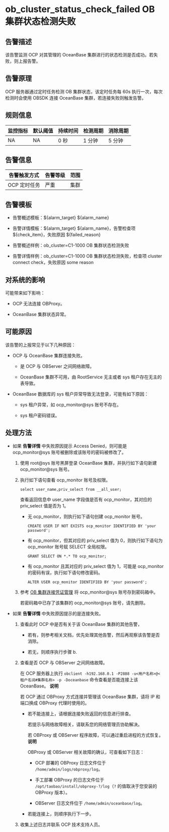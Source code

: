 ob_cluster_status_check_failed OB 集群状态检测失败
================================================================



**告警描述**
-----------------------------

该告警监测 OCP 对其管理的 OceanBase 集群进行的状态检测是否成功。若失败，则上报告警。

告警原理
-------------------------

OCP 服务器通过定时任务检测 OB 集群状态，该定时任务每 60s 执行一次，每次检测时会使用 OBSDK 连接 OceanBase 集群，若连接失败则触发告警。

**规则信息**
-----------------------------



| 监控指标 | 默认阈值 | 持续时间 | 检测周期 | 消除周期 |
|------|------|------|------|------|
| NA   | NA   | 0 秒  | 1 分钟 | 5 分钟 |



告警信息
-------------------------



|  告警触发方式  | 告警等级 | 范围 |
|----------|------|----|
| OCP 定时任务 | 严重   | 集群 |



**告警模板**
-----------------------------

* 告警概述模板：${alarm_target} ${alarm_name}



* 告警详情模板：${alarm_target} ${alarm_name}，告警检查项 ${check_item}，失败原因 ${failed_reason}



* 告警概述样例：ob_cluster=C1-1000 OB 集群状态检测失败



* 告警详情样例：ob_cluster=C1-1000 OB 集群状态检测失败，检查项 cluster connect check，失败原因 some reason






**对系统的影响**
-------------------------------

可能带来如下影响：

* OCP 无法连接 OBProxy。



* OceanBase 集群状态异常。






**可能原因**
-----------------------------

该告警的上报常见于以下几种原因：

* OCP 与 OceanBase 集群连接失败。

  * 是 OCP 与 OBServer 之间网络故障。



  * OceanBase 集群不可用，由 RootService 无主或者 sys 租户存在无主的表导致。






* OceanBase 数据库的 sys 租户异常导致无法登录，可能有如下原因：

  * sys 租户异常，如 ocp_monitor@sys 账号不存在。



  * sys 租户密码错误。









**处理方法**
-----------------------------

* 如果 **告警详情** 中失败原因提示 Access Denied，则可能是 ocp_monitor@sys 账号被删除或该账号的密码被修改了。

  1. 使用 root@sys 账号黑屏登录 OceanBase 集群，并执行如下语句新建 ocp_monitor@sys 账号。



  2. 执行如下语句查看 ocp_monitor 账号及权限。

     ```unknow
     select user_name,priv_select from __all_user;
     ```



     查看返回信息中 user_name 字段值是否有 ocp_monitor，其对应的 priv_select 值是否为 1。
     * 无 ocp_monitor，则执行如下语句创建 ocp_monitor 账号。

       `CREATE USER IF NOT EXISTS ocp_monitor IDENTIFIED BY 'your password';`


     * 有 ocp_monitor，但其对应的 priv_select 值为 0，则执行如下语句为 ocp_monitor 账号赋 SELECT 全局权限。

       `GRANT SELECT ON *.* TO ocp_monitor;`


     * 有 ocp_monitor 且其对应的 priv_select 值为 1，可能是 ocp_monitor 的密码有误，执行如下语句修改密码。

       `ALTER USER ocp_monitor IDENTIFIED BY 'your password';`





  3. 参考 [OB 集群连接凭证管理](../../3.ob-cloud-platform/3.userguide-features/8.user-center/4.password-box/1.ob-cluster-connection-credential-management.md) 将 ocp_monitor@sys 账号存到密码箱中。

     若密码箱中已存了该集群的 ocp_monitor@sys 账号，请先删除。








<!-- -->

* 如果 **告警详情** 中失败原因提示的是连接失败。

  1. 查看此时 OCP 中是否有关于该 OceanBase 集群的其他告警，

     * 若有，则参考相关文档，优先处理其他告警，然后再观察该告警是否消除。



     * 若无，则顺序执行步骤 b.






  2. 查看是否 OCP 与 OBServer 之间网络故障。

     在 OCP 服务器上执行 `obclient -h192.168.0.1 -P2888 -u<用户名称>@<租户名词#集群名称> -p -Doceanbase` 命令查看是否能连接上该 OceanBase。
     **说明**



     若 OCP 通过 OBProxy 方式连接并管理该 OceanBase 集群，请将 IP 和端口换成 OBProxy 代理时使用的。
     * 若不能连接上，请根据连接失败返回的信息进行排查。

       若提示与网络故障相关，请联系您的网络管理员协助解决。

       若 OBProxy 或 OBServer 程序故障，可以通过重启进程的方式恢复。
       **说明**



       OBProxy 或 OBServer 相关故障的确认，可查看如下日志：
       * OCP 部署的 OBProxy 日志文件位于 `/home/admin/logs/obproxy/log`。



       * 手工部署 OBProxy 的日志文件位于 `/opt/taobao/install/obproxy-?/log`（`?` 的值取决于您安装的 OBProxy 版本）。



       * OBServer 日志文件位于 `/home/admin/oceanbase/log`。







     * 若能连接上，则顺序执行下一步。






  3. 收集上述日志并联系 OCP 技术支持人员。
